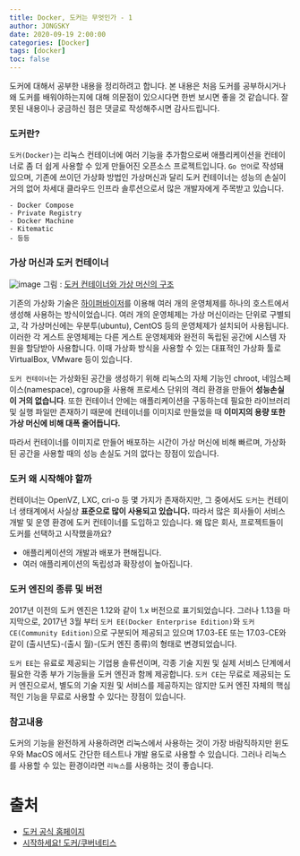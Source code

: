 ```yaml
---
title: Docker, 도커는 무엇인가 - 1
author: JONGSKY
date: 2020-09-19 2:00:00
categories: [Docker]
tags: [docker]
toc: false
---
```


도커에 대해서 공부한 내용을 정리하려고 합니다. 본 내용은 처음 도커를 공부하시거나 왜 도커를 배워야하는지에 대해 의문점이 있으시다면 한번 보시면 좋을 것 같습니다. 잘못된 내용이나 궁금하신 점은 댓글로 작성해주시면 감사드립니다.

### 도커란?

```도커(Docker)```는 리눅스 컨테이너에 여러 기능을 추가함으로써 애플리케이션을 컨테이너로 좀 더 쉽게 사용할 수 있게 만들어진 오픈소스 프로젝트입니다. ```Go 언어```로 작성돼 있으며, 기존에 쓰이던 가상화 방법인 가상머신과 달리 도커 컨테이너는 성능의 손실이 거의 없어 차세대 클라우드 인프라 솔루션으로서 많은 개발자에게 주목받고 있습니다.

    - Docker Compose
    - Private Registry
    - Docker Machine
    - Kitematic
    - 등등

### 가상 머신과 도커 컨테이너

![image](https://user-images.githubusercontent.com/40276516/93620412-e666ad00-fa14-11ea-8536-5899135f519d.png)
 그림 : [도커 컨테이너와 가상 머신의 구조](https://www.docker.com/resources/what-container)

기존의 가상화 기술은 [하이퍼바이저](https://www.redhat.com/ko/topics/virtualization/what-is-a-hypervisor)를 이용해 여러 개의 운영체제를 하나의 호스트에서 생성해 사용하는 방식이었습니다. 여러 개의 운영체제는 가상 머신이라는 단위로 구별되고, 각 가상머신에는 우분투(ubuntu), CentOS 등의 운영체제가 설치되어 사용됩니다. 이러한 각 게스트 운영체제는 다른 게스트 운영체제와 완전히 독립된 공간에 시스템 자원을 할당받아 사용합니다. 이때 가상화 방식을 사용할 수 있는 대표적인 가상화 툴로 VirtualBox, VMware 등이 있습니다.

```도커 컨테이너```는 가상화된 공간을 생성하기 위해 리눅스의 자체 기능인 chroot, 네임스페이스(namespace), cgroup을 사용해 프로세스 단위의 격리 환경을 만들어 **성능손실이 거의 없습니다**. 또한 컨테이너 안에는 애플리케이션을 구동하는데 필요한 라이브러리 및 실행 파일만 존재하기 때문에 컨테이너를 이미지로 만들었을 때 **이미지의 용량 또한 가상 머신에 비해 대폭 줄어듭니다.**

따라서 컨테이너를 이미지로 만들어 배포하는 시간이 가상 머신에 비해 빠르며, 가상화된 공간을 사용할 때의 성능 손실도 거의 없다는 장점이 있습니다.

### 도커 왜 시작해야 할까

컨테이너는 OpenVZ, LXC, cri-o 등 몇 가지가 존재하지만, 그 중에서도 ```도커```는 컨테이너 생태계에서 사실상 **표준으로 많이 사용되고 있습니다.** 따라서 많은 회사들이 서비스 개발 및 운영 환경에 도커 컨테이너를 도입하고 있습니다. 왜 많은 회사, 프로젝트들이 도커를 선택하고 시작했을까요?

- 애플리케이션의 개발과 배포가 편해집니다.
- 여러 애플리케이션의 독립성과 확장성이 높아집니다.

### 도커 엔진의 종류 및 버전

2017년 이전의 도커 엔진은 1.12와 같이 1.x 버전으로 표기되었습니다. 그러나 1.13을 마지막으로, 2017년 3월 부터 ```도커 EE(Docker Enterprise Edition)```와 ```도커 CE(Community Edition)```으로 구분되어 제공되고 있으며 17.03-EE 또는 17.03-CE와 같이 (출시년도)-(출시 월)-(도커 엔진 종류)의 형태로 변경되었습니다.

```도커 EE```는 유료로 제공되는 기업용 솔류션이며, 각종 기술 지원 및 실제 서비스 단계에서 필요한 각종 부가 기능들을 도커 엔진과 함께 제공합니다. ```도커 CE```는 무료로 제공되는 도커 엔진으로서, 별도의 기술 지원 및 서비스를 제공하지는 않지만 도커 엔진 자체의 핵심적인 기능을 무료로 사용할 수 있다는 장점이 있습니다.

### 참고내용

도커의 기능을 완전하게 사용하려면 리눅스에서 사용하는 것이 가장 바람직하지만 윈도우와 MacOS 에서도 간단한 테스트나 개발 용도로 사용할 수 있습니다. 그러나 리눅스를 사용할 수 있는 환경이라면 ```리눅스```를 사용하는 것이 좋습니다.

# 출처

- [도커 공식 홈페이지](https://www.docker.com/)
- [시작하세요! 도커/쿠버네티스](https://wikibook.co.kr/docker-kube/)